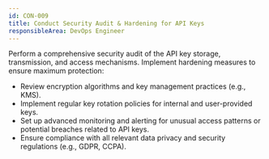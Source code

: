 ```yaml
---
id: CON-009
title: Conduct Security Audit & Hardening for API Keys
responsibleArea: DevOps Engineer
---
```

Perform a comprehensive security audit of the API key storage, transmission, and access mechanisms. Implement hardening measures to ensure maximum protection:
*   Review encryption algorithms and key management practices (e.g., KMS).
*   Implement regular key rotation policies for internal and user-provided keys.
*   Set up advanced monitoring and alerting for unusual access patterns or potential breaches related to API keys.
*   Ensure compliance with all relevant data privacy and security regulations (e.g., GDPR, CCPA).
